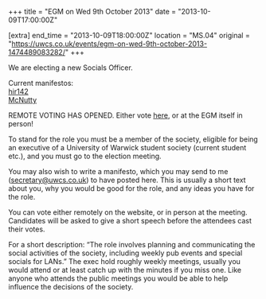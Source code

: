 +++
title = "EGM on Wed 9th October 2013"
date = "2013-10-09T17:00:00Z"

[extra]
end_time = "2013-10-09T18:00:00Z"
location = "MS.04"
original = "https://uwcs.co.uk/events/egm-on-wed-9th-october-2013-1474489083282/"
+++

We are electing a new Socials Officer.

Current manifestos:  
[hir142](http://veltas.uwcs.co.uk/man_hir.html)  
[McNutty](http://veltas.uwcs.co.uk/manifesto_mcnutty.html)

REMOTE VOTING HAS OPENED. Either vote [here](http://uwcs.co.uk/elections/details/5/), or at the EGM itself in person\!

To stand for the role you must be a member of the society, eligible for being an executive of a University of Warwick student society (current student etc.), and you must go to the election meeting.

You may also wish to write a manifesto, which you may send to me (secretary@uwcs.co.uk) to have posted here. This is usually a short text about you, why you would be good for the role, and any ideas you have for the role.

You can vote either remotely on the website, or in person at the meeting. Candidates will be asked to give a short speech before the attendees cast their votes.

For a short description: “The role involves planning and communicating the social activities of the society, including weekly pub events and special socials for LANs.” The exec hold roughly weekly meetings, usually you would attend or at least catch up with the minutes if you miss one. Like anyone who attends the public meetings you would be able to help influence the decisions of the society.

